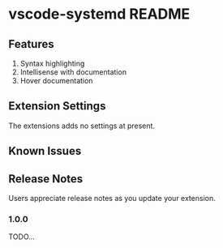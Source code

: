 # vscode-systemd README

## Features

1. Syntax highlighting
2. Intellisense with documentation
3. Hover documentation

## Extension Settings

The extensions adds no settings at present.

## Known Issues

## Release Notes

Users appreciate release notes as you update your extension.

### 1.0.0

TODO...